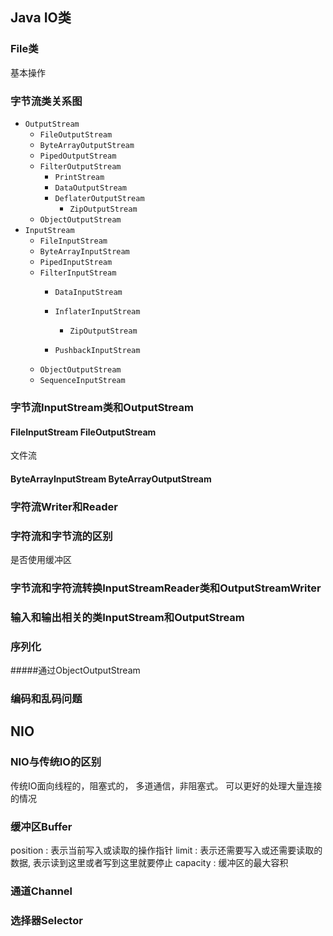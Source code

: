 ## Java IO类

### File类
基本操作

### 字节流类关系图

* ```OutputStream ```
	* ```FileOutputStream```
    * ```ByteArrayOutputStream ```
    * ```PipedOutputStream ```
    * ```FilterOutputStream```
		* ```PrintStream```
		* ```DataOutputStream```
		* ```DeflaterOutputStream```
			* ```ZipOutputStream```
	* ```ObjectOutputStream```
* ```InputStream ```
	* ```FileInputStream```
    * ```ByteArrayInputStream ```
    * ```PipedInputStream ```
    * ```FilterInputStream```
		* ```DataInputStream```
		* ```InflaterInputStream```
	
			* ```ZipOutputStream```
		* ```PushbackInputStream```
	* ```ObjectOutputStream```
	* ```SequenceInputStream```

				

### 字节流InputStream类和OutputStream
#### FileInputStream  FileOutputStream
文件流
#### ByteArrayInputStream ByteArrayOutputStream

### 字符流Writer和Reader

### 字符流和字节流的区别
是否使用缓冲区

### 字节流和字符流转换InputStreamReader类和OutputStreamWriter

### 输入和输出相关的类InputStream和OutputStream

### 序列化
#####通过ObjectOutputStream

### 编码和乱码问题

## NIO
### NIO与传统IO的区别
传统IO面向线程的，阻塞式的，
多道通信，非阻塞式。
可以更好的处理大量连接的情况

### 缓冲区Buffer
position : 表示当前写入或读取的操作指针
limit : 表示还需要写入或还需要读取的数据, 表示读到这里或者写到这里就要停止
capacity : 缓冲区的最大容积

### 通道Channel

### 选择器Selector 